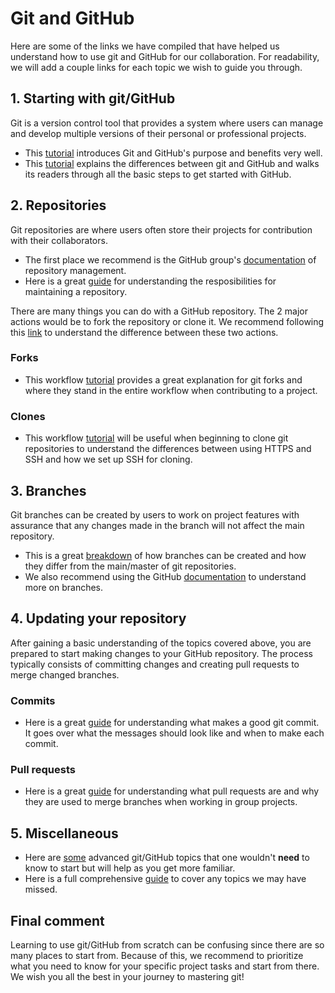 # Git and GitHub

Here are some of the links we have compiled that have helped us understand how to use git and GitHub for our collaboration.
For readability, we will add a couple links for each topic we wish to guide you through.

## 1. Starting with git/GitHub
Git is a version control tool that provides a system where users can manage and develop multiple versions of their personal or professional projects.
* This [tutorial](https://www.freecodecamp.org/news/git-and-github-for-beginners/) introduces Git and GitHub's purpose and benefits very well.
* This [tutorial](https://product.hubspot.com/blog/git-and-github-tutorial-for-beginners) explains the differences between git and GitHub and walks its readers through all the basic steps to get started with GitHub.

## 2. Repositories
Git repositories are where users often store their projects for contribution with their collaborators.
* The first place we recommend is the GitHub group's [documentation](https://docs.github.com/en/repositories/creating-and-managing-repositories) of repository management.
* Here is a great [guide](https://github.blog/2023-08-04-a-checklist-and-guide-to-get-your-repository-collaboration-ready/#get-started) for understanding the resposibilities for maintaining a repository.

There are many things you can do with a GitHub repository. The 2 major actions would be to fork the repository or clone it.
We recommend following this [link](https://www.theserverside.com/answer/Git-fork-vs-clone-Whats-the-difference) to understand the difference between these two actions.
### Forks
* This workflow [tutorial](https://www.atlassian.com/git/tutorials/comparing-workflows/forking-workflow#:~:text=The%20main%20advantage%20of%20the,push%20to%20the%20official%20repository.) provides a great explanation for git forks and where they stand in the entire workflow when contributing to a project.

### Clones
* This workflow [tutorial](https://www.warp.dev/terminus/git-clone-ssh) will be useful when beginning to clone git repositories to understand the differences between using HTTPS and SSH and how we set up SSH for cloning.

## 3. Branches
Git branches can be created by users to work on project features with assurance that any changes made in the branch will not affect the main repository.
* This is a great [breakdown](https://git-scm.com/book/en/v2/Git-Branching-Branches-in-a-Nutshell) of how branches can be created and how they differ from the main/master of git repositories.
* We also recommend using the GitHub [documentation](https://docs.github.com/en/pull-requests/collaborating-with-pull-requests/proposing-changes-to-your-work-with-pull-requests/about-branches#) to understand more on branches.

## 4. Updating your repository
After gaining a basic understanding of the topics covered above, you are prepared to start making changes to your GitHub repository.
The process typically consists of committing changes and creating pull requests to merge changed branches.
### Commits
* Here is a great [guide](https://github.blog/2022-06-30-write-better-commits-build-better-projects/) for understanding what makes a good git commit. It goes over what the messages should look like and when to make each commit.

### Pull requests
* Here is a great [guide](https://nira.com/github-pull-request/) for understanding what pull requests are and why they are used to merge branches when working in group projects. 

## 5. Miscellaneous
* Here are [some](https://dev.to/ruppysuppy/advanced-git-concepts-you-should-know-nle) advanced git/GitHub topics that one wouldn't **need** to know to start but will help as you get more familiar.
* Here is a full comprehensive [guide](https://zerotomastery.io/blog/the-ultimate-guide-to-git-and-github/) to cover any topics we may have missed.

## Final comment
Learning to use git/GitHub from scratch can be confusing since there are so many places to start from. Because of this, we recommend to prioritize what you need to know for your specific project tasks and start from there. We wish you all the best in your journey to mastering git!
